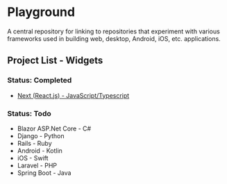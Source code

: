 # Playground

A central repository for linking to repositories that experiment with various frameworks used in building web, desktop, Android, iOS, etc. applications.

## Project List - Widgets

### Status: Completed

- [Next (React.js) - JavaScript/Typescript](https://github.com/danielh-official/next-js-widgets)

### Status: Todo

- Blazor ASP.Net Core - C#
- Django - Python
- Rails - Ruby
- Android - Kotlin
- iOS - Swift
- Laravel - PHP
- Spring Boot - Java
